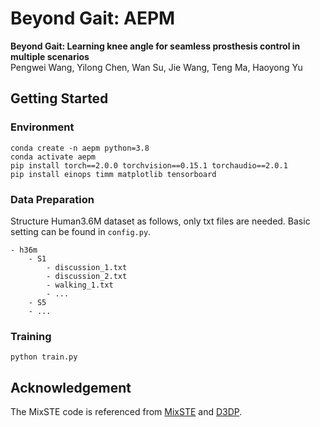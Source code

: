 # Beyond Gait: AEPM

**Beyond Gait: Learning knee angle for seamless prosthesis control in multiple scenarios**  
Pengwei Wang, Yilong Chen, Wan Su, Jie Wang, Teng Ma, Haoyong Yu

## Getting Started
### Environment
```shell
conda create -n aepm python=3.8
conda activate aepm
pip install torch==2.0.0 torchvision==0.15.1 torchaudio==2.0.1
pip install einops timm matplotlib tensorboard
```

### Data Preparation
Structure Human3.6M dataset as follows, only txt files are needed. Basic setting can be found in `config.py`.
```
- h36m
    - S1
        - discussion_1.txt
        - discussion_2.txt
        - walking_1.txt
        - ...
    - S5
    - ...
```

### Training
```shell
python train.py
```

## Acknowledgement
The MixSTE code is referenced from [MixSTE](https://github.com/JinluZhang1126/MixSTE) and [D3DP](https://github.com/paTRICK-swk/D3DP).